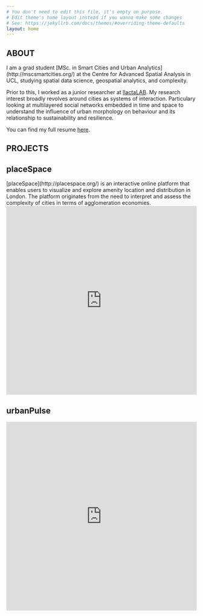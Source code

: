 ```yaml
---
# You don't need to edit this file, it's empty on purpose.
# Edit theme's home layout instead if you wanna make some changes
# See: https://jekyllrb.com/docs/themes/#overriding-theme-defaults
layout: home
---
```

<h2>ABOUT</h2>
I am a grad student [MSc. in Smart Cities and Urban Analytics](http://mscsmartcities.org/) at the Centre for Advanced Spatial Analysis in UCL, studying spatial data science, geospatial analytics, and complexity. 

Prior to this, I worked as a junior researcher at [llactaLAB](https://llactalab.ucuenca.edu.ec/). My research interest broadly revolves around cities as systems of interaction. Particulary looking at multilayered social networks embedded in time and space to understand the influence of urban morphology on behaviour and its relationship to sustainability and resilience. 

You can find my full resume [here]({{site.url}}/assets/cv_mneira.pdf).

<h2>PROJECTS</h2>
<h2>placeSpace</h2> 
[placeSpace](http://placespace.org/) is an interactive online platform that enables users to visualize and explore amenity location and distribution in London. The platform originates from the need to interpret and assess the complexity of cities in terms of agglomeration economies.
<iframe src="https://player.vimeo.com/video/224066364?loop=1&title=0&portrait=0" style="width:100%;height:500px;" frameborder="0" webkitallowfullscreen mozallowfullscreen allowfullscreen></iframe>

<h2>urbanPulse</h2>
<iframe src="https://player.vimeo.com/video/223309049?autoplay=0&loop=1&title=0&portrait=0&background=1" style="width:100%;height:500px;" frameborder="0" webkitallowfullscreen mozallowfullscreen allowfullscreen></iframe>